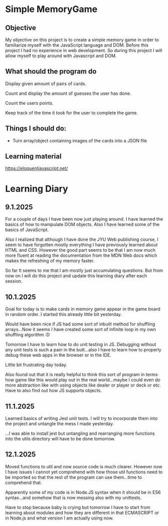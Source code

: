 # Simple MemoryGame
## Objective
My objective on this project is to create a simple memory game in order
to familiarize myself with the JavaScript language and DOM. Before this
project I had no experience in web development. So during this project I
will allow myself to play around with Javascript and DOM.

## What should the program do
Display given amount of pairs of cards.

Count and display  the amount of guesses the user has done.

Count the users points.

Keep track of the time it took for the user to complete the game.

## Things I should do:
- Turn array/object containing images of the cards into a JSON file

## Learning material
https://eloquentjavascript.net/


# Learning Diary

## 9.1.2025
For a couple of days I have been now just playing around. I have learned the
basics of how to manipulate DOM objects. Also I have learned some of the 
basics of JavaScript.

Also I realized that although I have done the JYU Web publishing course, I seem to have forgotten mostly 
everything I have previously learned about HTML and CSS. However the good part seems to be that I am now much
more fluent at reading the documentation from the MDN Web docs which makes the refreshing of my
memory faster.

So far It seems to me that I am mostly just accumulating questions. But 
from now on I will do this project and update this learning diary after each session.

## 10.1.2025
Goal for today is to make cards in memory game appear in the game board in random order. 
I started this already little bit yesterday.

Would have been nice if JS had some sort of inbuilt method for shuffling arrays...Now it seems I have 
created some sort of infinite loop in my own shuffling algorithm :D

Tomorrow I have to learn how to do unit testing in JS. Debugging without any unit tests is such a pain in the butt...also
I have to learn how to properly debug these web apps in the browser or in the IDE.

Little bit frustrating day today.

Also found out that it is really helpful to think this sort of program in terms how game like this would play out in the
real world...maybe I could even do more abstraction like with using objects like dealer or player or deck or etc. Have to also
find out how JS supports objects.

## 11.1.2025
Learned basics of writing Jest unit tests. I will try to incorporate them into
the project and untangle the mess I made yesterday.

...I was able to install jest but untangling and rearranging more functions into the utils
directory will have to be done tomorrow.

## 12.1.2025
Moved functions to util and now source code is much clearer. However now I have
issues I cannot yet comprehend with how those util functions need to be imported so 
that the rest of the program can use them...time to comprehend that.

Apparently some of my code is in Node.JS syntax when it should be in
ES6 syntax...and somehow that is now messing also with my unittests.

Have to stop because baby is crying but tomorrow I have to start from learning about modules and how 
they are different in that ECMASCRIPT or in Node.js and what version I am actually using now.